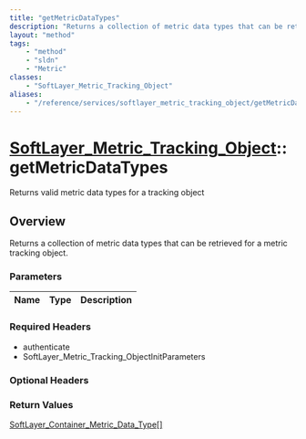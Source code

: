```yaml
---
title: "getMetricDataTypes"
description: "Returns a collection of metric data types that can be retrieved for a metric tracking object."
layout: "method"
tags:
    - "method"
    - "sldn"
    - "Metric"
classes:
    - "SoftLayer_Metric_Tracking_Object"
aliases:
    - "/reference/services/softlayer_metric_tracking_object/getMetricDataTypes"
---
```

# [SoftLayer_Metric_Tracking_Object](/reference/services/SoftLayer_Metric_Tracking_Object)::getMetricDataTypes

Returns valid metric data types for a tracking object


## Overview 
Returns a collection of metric data types that can be retrieved for a metric tracking object. 

### Parameters 
|Name | Type | Description |
| --- | --- | --- |


### Required Headers
* authenticate
* SoftLayer_Metric_Tracking_ObjectInitParameters

### Optional Headers

### Return Values
<a href='/reference/datatypes/SoftLayer_Container_Metric_Data_Type'>SoftLayer_Container_Metric_Data_Type[] </a>

